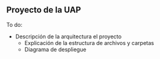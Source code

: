 ## Proyecto de la UAP
To do:
- Descripción de la arquitectura el proyecto
  - Explicación de la estructura de archivos y carpetas
  - Diagrama de despliegue
